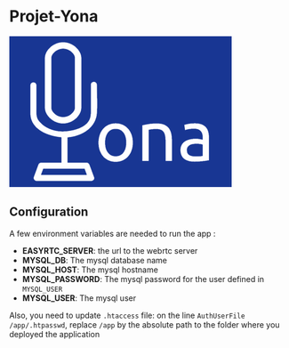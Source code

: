 # Projet-Yona
![Yona Logo](./images/yona-with-background.png)

## Configuration
A few environment variables are needed to run the app :
* **EASYRTC_SERVER**: the url to the webrtc server
* **MYSQL_DB**: The mysql database name
* **MYSQL_HOST**: The mysql hostname
* **MYSQL_PASSWORD**: The mysql password for the user defined in `MYSQL_USER`
* **MYSQL_USER**: The mysql user

Also, you need to update `.htaccess` file:
on the line `AuthUserFile /app/.htpasswd`, replace `/app` by the absolute path to the folder
where you deployed the application